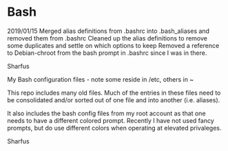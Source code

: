 # Bash
2019/01/15
Merged alias definitions from .bashrc into .bash_aliases and removed them from .bashrc
Cleaned up the alias definitions to remove some duplicates and settle on which options to keep
Removed a reference to Debian-chroot from the bash prompt in .bashrc since I was in there.

Sharfus

My Bash configuration files - note some reside in /etc, others in ~

This repo includes many old files.  Much of the entries in these files need to be consolidated and/or sorted out of one file and into another (i.e. aliases).

It also includes the bash config files from my root account as that one needs to have a different colored prompt.
Recently I have not used fancy prompts, but do use different colors when operating at elevated privaleges.

Sharfus

